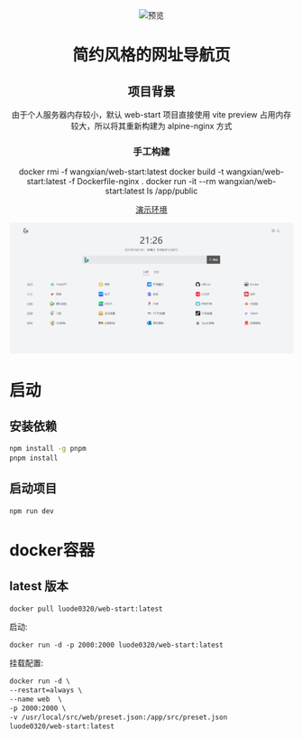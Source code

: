 <div align="center">
<img src="./public/favicon.svg" alt="预览"/>

<h1 align="center">简约风格的网址导航页</h1>

## 项目背景

由于个人服务器内存较小，默认 web-start 项目直接使用 vite preview 占用内存较大，所以将其重新构建为 alpine-nginx 方式

### 手工构建
docker rmi -f wangxian/web-start:latest
docker build -t wangxian/web-start:latest -f Dockerfile-nginx .
docker run -it --rm wangxian/web-start:latest ls /app/public


[演示环境](https://www.luode.vip)

![Snipaste_2023-05-08_09-15-08](QQ截图20231019212432.png)

</div>

# 启动

## 安装依赖
```bash
npm install -g pnpm
pnpm install
```

## 启动项目
```bash
npm run dev
```

# docker容器

## latest 版本

```shell
docker pull luode0320/web-start:latest
```

启动:

```shell
docker run -d -p 2000:2000 luode0320/web-start:latest
```

挂载配置:
```shell
docker run -d \
--restart=always \
--name web  \
-p 2000:2000 \
-v /usr/local/src/web/preset.json:/app/src/preset.json
luode0320/web-start:latest
```
